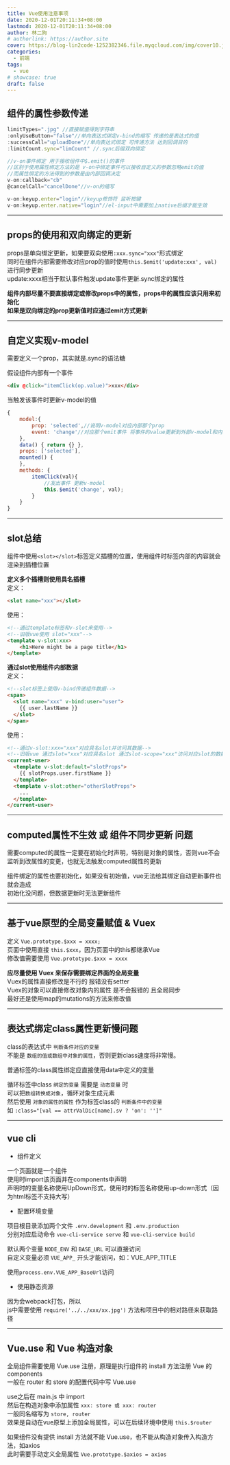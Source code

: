 ```yaml
---
title: Vue使用注意事项
date: 2020-12-01T20:11:34+08:00
lastmod: 2020-12-01T20:11:34+08:00
author: 林二狗
# authorlink: https://author.site
cover: https://blog-lin2code-1252382346.file.myqcloud.com/img/cover10.jpg
categories:
  - 前端
tags:
  - vue
# showcase: true
draft: false
---
```


## 组件的属性参数传递

```javascript
limitTypes=".jpg" //直接赋值得到字符串
:onlyUseButton="false"//单向表达式绑定v-bind的缩写 传递的是表达式的值
:successCall="uploadDone"//单向表达式绑定 可传递方法 达到回调目的
:limitCount.sync="limCount" //.sync后缀双向绑定

//v-on事件绑定 用于接收组件中$.emit()的事件  
//区别于使用属性绑定方法的是 v-on中绑定事件可以接收自定义的参数忽略emit的值  
//而属性绑定的方法得到的参数是由内部回调决定
v-on:callback="cb"
@cancelCall="cancelDone"//v-on的缩写

v-on:keyup.enter="login"//keyup修饰符 监听按键
v-on:keyup.enter.native="login"//el-input中需要加上native后缀才能生效
```

---

## props的使用和双向绑定的更新

props是单向绑定更新，如果要双向使用`:xxx.sync="xxx"`形式绑定  
同时在组件内部需要修改对应prop的值时使用`this.$emit('update:xxx', val)`进行同步更新  
update:xxxx相当于默认事件触发update事件更新.sync绑定的属性

**组件内部尽量不要直接绑定或修改props中的属性，props中的属性应该只用来初始化**  
**如果是双向绑定的prop更新值时应通过emit方式更新**

---

## 自定义实现v-model

需要定义一个prop，其实就是.sync的语法糖

假设组件内部有一个事件

```html
<div @click="itemClick(op.value)">xxx</div>
```

当触发该事件时更新v-model的值

```javascript
{
    model:{
        prop: 'selected',//说明v-model对应内部那个prop
        event: 'change'//对应那个emit事件 将事件的value更新到外部v-model和内部prop上
    },
    data() { return {} },
    props: ['selected'],
    mounted() {
    },
    methods: {
        itemClick(val){
            //发出事件 更新v-model
            this.$emit('change', val);
        }
    }
}

```

---

## slot总结

组件中使用`<slot></slot>`标签定义插槽的位置，使用组件时标签内部的内容就会渲染到插槽位置

**定义多个插槽则使用具名插槽**  
定义：

```html
<slot name="xxx"></slot>
```

使用：

```html
<!--通过template标签和v-slot来使用-->
<!--旧版vue使用 slot="xxx"-->
<template v-slot:xxx>
    <h1>Here might be a page title</h1>
</template>
```

**通过slot使用组件内部数据**  
定义：

```html
<!--slot标签上使用v-bind传递组件数据-->
<span>
  <slot name="xxx" v-bind:user="user">
    {{ user.lastName }}
  </slot>
</span>
```

使用：

```html
<!--通过v-slot:xxx="xxx"对应具名slot并访问其数据-->
<!--旧版vue 通过slot="xxx"对应具名slot 通过slot-scope="xxx"访问对应slot的数据-->
<current-user>
  <template v-slot:default="slotProps">
    {{ slotProps.user.firstName }}
  </template>
  <template v-slot:other="otherSlotProps">
    ...
  </template>
</current-user>
```

---

## computed属性不生效 或 组件不同步更新 问题

需要computed的属性一定要在初始化时声明，特别是对象的属性，否则vue不会监听到改属性的变更，也就无法触发computed属性的更新

组件绑定的属性也要初始化，如果没有初始值，vue无法给其绑定自动更新事件也就会造成  
初始化没问题，但数据更新时无法更新组件

---

## 基于vue原型的全局变量赋值 & Vuex

定义 `Vue.prototype.$xxx = xxxx;`  
页面中使用直接 `this.$xxx`，因为页面中的this都继承Vue  
修改值需要使用 `Vue.prototype.$xxx = xxxx`

**应尽量使用 Vuex 来保存需要绑定界面的全局变量**  
Vuex的属性直接修改是不行的 报错没有setter  
Vuex的对象可以直接修改对象内的属性 是不会报错的 且全局同步  
最好还是使用map的mutations的方法来修改值

---

## 表达式绑定class属性更新慢问题

class的表达式中 `判断条件对应的变量`  
不能是 `数组的值或数组中对象的属性`，否则更新class速度将非常慢。  

普通标签的class属性绑定应直接使用data中定义的变量

循环标签中class `绑定的变量` 需要是 `动态变量` 时  
可以把`数组转换成对象`，循环对象生成元素  
然后使用 `对象的属性的属性` 作为标签class的 `判断条件中的变量`  
如 `:class="[val == attrValDic[name].sv ? 'on': '']"`

---

## vue cli

* 组件定义

一个页面就是一个组件  
使用时import该页面并在components中声明  
声明时的变量名称使用UpDown形式，使用时的标签名称使用up-down形式（因为html标签不支持大写）

* 配置环境变量

项目根目录添加两个文件 `.env.development` 和 `.env.production`  
分别对应启动命令 `vue-cli-service serve` 和 `vue-cli-service build`

默认两个变量 `NODE_ENV` 和 `BASE_URL` 可以直接访问  
自定义变量必须 `VUE_APP_` 开头才能访问，如：VUE_APP_TITLE  

使用`process.env.VUE_APP_BaseUrl`访问

* 使用静态资源

因为会webpack打包，所以  
js中需要使用 `require('../../xxx/xx.jpg')` 方法和项目中的相对路径来获取路径

---

## Vue.use 和 Vue 构造对象

全局组件需要使用 Vue.use 注册，原理是执行组件的 install 方法注册 Vue 的 components  
一般在 router 和 store 的配置代码中写 Vue.use

use之后在 main.js 中 import  
然后在构造对象中添加属性 `xxx: store 或 xxx: router`  
一般同名缩写为 `store, router`  
效果是自动在vue原型上添加全局属性，可以在后续环境中使用 `this.$router`

如果组件没有提供 install 方法就不能 Vue.use，也不能从构造对象传入构造方法，如axios  
此时需要手动定义全局属性 `Vue.prototype.$axios = axios`
